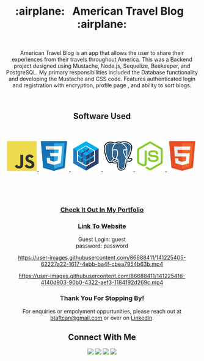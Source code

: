 <h1  align='center'> :airplane: &nbsp American Travel Blog &nbsp  :airplane:</h1>


  </div>
 
  <br />
  <p align='center'>American Travel Blog is an app that allows the user to share their experiences from their
                                            travels throughout America.
                                            This was a Backend project designed using Mustache, Node.js, Sequelize,
                                            Beekeeper, and PostgreSQL.
                                            My primary responsibilities included the Database functionality and developing the
                                            Mustache and CSS code.
                                            Features authenticated login and registration with encryption, profile page ,
                                            and ability to sort blogs.
 </p>
 <br />
 <h2 text-decoration:none align='center'> Software Used</h3>  <br></br>
<div align='center'>
<a href="https://www.linkedin.com/in/brandonmtaft">
 <img  width="80 height="80 src="https://github.com/BrandonTaft/BrandonTaft/blob/main/assets/javascript-original.svg" />
  </a> 
  <a href="https://www.linkedin.com/in/brandonmtaft">
  <img  width="80 height="80 src="https://github.com/BrandonTaft/BrandonTaft/blob/main/assets/css3-original.svg" />
  </a>
  <a href="https://www.linkedin.com/in/brandonmtaft">
 <img  width="80 height="80 src="https://github.com/BrandonTaft/BrandonTaft/blob/main/assets/sequelize-original.svg"     />
  </a>
   <a href="https://www.linkedin.com/in/brandonmtaft">
  <img  width="80 height="80  src="https://github.com/BrandonTaft/BrandonTaft/blob/main/assets/postgresql-original.svg"    />
  </a>
  <a href="https://www.linkedin.com/in/brandonmtaft">
   <img  width="80 height="80 src="https://github.com/BrandonTaft/BrandonTaft/blob/main/assets/nodejs-original.svg" />
  </a>
   <a href="https://www.linkedin.com/in/brandonmtaft">
  <img  width="80 height="80 src="https://github.com/BrandonTaft/BrandonTaft/blob/main/assets/html5-original.svg" />
  </a>
 <br />
  <br />
  <br />

<p align='center'>



 <br />
  
  <h3 align='center'><a align='center' href="https://brandontaft.net" >Check It Out In My Portfolio</a></h3>
 <h3 align='center'><a align='center' href="https://evening-bastion-01688.herokuapp.com" >Link To Website</a></h3>


<p align='center'>
Guest Login: guest
 <br />
 password: password

https://user-images.githubusercontent.com/86688411/141225405-62227a22-1617-4ebb-ba4f-cbea7954b63b.mp4



https://user-images.githubusercontent.com/86688411/141225416-4140d903-90b0-4322-aef3-1184192d269c.mp4


 
<div align='center'>
 
  </div>  
  <h3 align="center">Thank You For Stopping By!</h3> 
<p align='center'>For enquiries or empolyment oppurtunities, please reach out at <a href="mailto:btaftcan@gmail.com">btaftcan@gmail.com</a> or over on <a href="https://www.linkedin.com/in/brandonmtaft">LinkedIn</a>.</p>
  
  ## Connect With Me

<p align="center">
  <a  href="https://brandontaft.net"><img height="30" src="https://img.shields.io/badge/-My Portfolio-3423A6?style=flat-square&logo=Google-Chrome&logoColor=white" /></a>
<a href="https://www.linkedin.com/in/brandonmtaft"><img height="30" src="https://img.shields.io/badge/-Brandon Taft-0077B5?style=flat-square&logo=Linkedin&logoColor=white"/></a>
<a href="mailto:btaftcan@gmail.com"><img height="30" src="https://img.shields.io/badge/-btaftcan@gmail.com-D14836?style=flat-square&logo=Gmail&logoColor=white"/></a>
  <a  href="https://brandontaft.github.io"><img height="30" src="https://img.shields.io/badge/-brandontaft.github.io-3423A6?style=flat-square&logo=Google-Chrome&logoColor=white" /></a>
</p>
